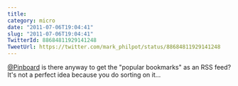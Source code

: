 ```yaml
---
title: 
category: micro
date: "2011-07-06T19:04:41"
slug: "2011-07-06T19:04:41"
TwitterId: 88684811929141248
TweetUrl: https://twitter.com/mark_philpot/status/88684811929141248
---
```


[@Pinboard](https://twitter.com/Pinboard) is there anyway to get the "popular
bookmarks" as an RSS feed? It's not a perfect idea because you do sorting on
it...
